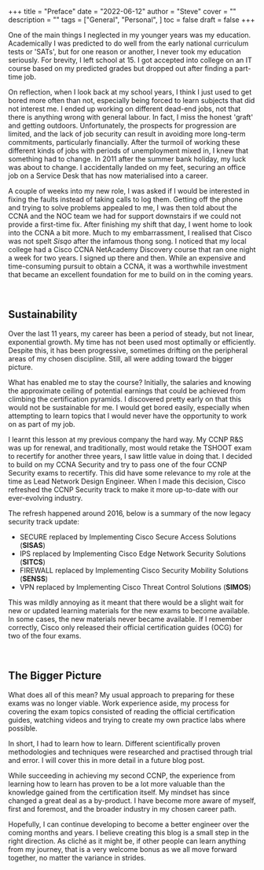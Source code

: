 +++
title = "Preface"
date = "2022-06-12"
author = "Steve"
cover = ""
description = ""
tags = ["General", "Personal", ]
toc = false
draft = false
+++

One of the main things I neglected in my younger years was my education. Academically I was predicted to do well from the early national curriculum tests or 'SATs', but for one reason or another, I never took my education seriously. For brevity, I left school at 15. I got accepted into college on an IT course based on my predicted grades but dropped out after finding a part-time job. 

On reflection, when I look back at my school years, I think I just used to get bored more often than not, especially being forced to learn subjects that did not interest me. I ended up working on different dead-end jobs, not that there is anything wrong with general labour. In fact, I miss the honest 'graft' and getting outdoors. Unfortunately, the prospects for progression are limited, and the lack of job security can result in avoiding more long-term commitments, particularly financially. After the turmoil of working these different kinds of jobs with periods of unemployment mixed in, I knew that something had to change. In 2011 after the summer bank holiday, my luck was about to change. I accidentally landed on my feet, securing an office job on a Service Desk that has now materialised into a career. 

A couple of weeks into my new role, I was asked if I would be interested in fixing the faults instead of taking calls to log them. Getting off the phone and trying to solve problems appealed to me, I was then told about the CCNA and the NOC team we had for support downstairs if we could not provide a first-time fix. After finishing my shift that day, I went home to look into the CCNA a bit more. Much to my embarrassment, I realised that Cisco was not spelt _Sisqo_ after the infamous thong song. I noticed that my local college had a Cisco CCNA NetAcademy Discovery course that ran one night a week for two years. I signed up there and then. While an expensive and time-consuming pursuit to obtain a CCNA, it was a worthwhile investment that became an excellent foundation for me to build on in the coming years. 

&nbsp;

## Sustainability

Over the last 11 years, my career has been a period of steady, but not linear, exponential growth. My time has not been used most optimally or efficiently. Despite this, it has been progressive, sometimes drifting on the peripheral areas of my chosen discipline. Still, all were adding toward the bigger picture. 

What has enabled me to stay the course? Initially, the salaries and knowing the approximate ceiling of potential earnings that could be achieved from climbing the certification pyramids. I discovered pretty early on that this would not be sustainable for me. I would get bored easily, especially when attempting to learn topics that I would never have the opportunity to work on as part of my job. 

I learnt this lesson at my previous company the hard way. My CCNP R&S was up for renewal, and traditionally, most would retake the TSHOOT exam to recertify for another three years, I saw little value in doing that. I decided to build on my CCNA Security and try to pass one of the four CCNP Security exams to recertify. This did have some relevance to my role at the time as Lead Network Design Engineer. When I made this decision, Cisco refreshed the CCNP Security track to make it more up-to-date with our ever-evolving industry. 

The refresh happened around 2016, below is a summary of the now legacy security track update:

+ SECURE replaced by Implementing Cisco Secure Access Solutions (**SISAS**)
+ IPS replaced by Implementing Cisco Edge Network Security Solutions (**SITCS**)
+ FIREWALL replaced by Implementing Cisco Security Mobility Solutions (**SENSS**)
+ VPN replaced by Implementing Cisco Threat Control Solutions (**SIMOS**)

This was mildly annoying as it meant that there would be a slight wait for new or updated learning materials for the new exams to become available. In some cases, the new materials never became available. If I remember correctly, Cisco only released their official certification guides (OCG) for two of the four exams. 

&nbsp;

## The Bigger Picture

What does all of this mean? My usual approach to preparing for these exams was no longer viable. Work experience aside, my process for covering the exam topics consisted of reading the official certification guides, watching videos and trying to create my own practice labs where possible. 

In short, I had to learn how to learn. Different scientifically proven methodologies and techniques were researched and practised through trial and error. I will cover this in more detail in a future blog post.

While succeeding in achieving my second CCNP, the experience from learning how to learn has proven to be a lot more valuable than the knowledge gained from the certification itself. My mindset has since changed a great deal as a by-product. I have become more aware of myself, first and foremost, and the broader industry in my chosen career path. 

Hopefully, I can continue developing to become a better engineer over the coming months and years. I believe creating this blog is a small step in the right direction. As cliché as it might be, if other people can learn anything from my journey, that is a very welcome bonus as we all move forward together, no matter the variance in strides.  